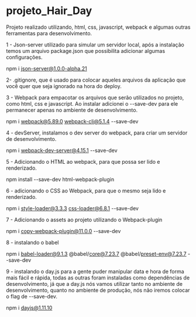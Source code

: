 # projeto_Hair_Day
 Projeto realizado utilizando, html, css, javascript, webpack e algumas outras ferramentas para desenvolvimento.

 1 - Json-server utilizado para simular um servidor local, após a instalação temos um arquivo package.json que possibilita adicionar algumas configurações.

 npm i json-server@1.0.0-alpha.21

 2- .gitignore, que é usado para colocar aqueles arquivos da aplicação que você quer que seja ignorado na hora do deploy.

 3 - Webpack para empacotar os arquivos que serão utilizados no projeto, como html, css e javascript. Ao instalar adicionei o --save-dev para ele permanecer apenas no ambiente de desenvolvimento.

 npm i webpack@5.89.0 webpack-cli@5.1.4 --save-dev

 4 - devServer, instalamos o dev server do webpack, para criar um servidor de desenvolvimento.

 npm i webpack-dev-server@4.15.1 --save-dev

 5 - Adicionando o HTML ao webpack, para que possa ser lido e renderizado.

 npm install --save-dev html-webpack-plugin

 6 - adicionando o CSS ao Webpack, para que o mesmo seja lido e renderizado.

 npm i style-loader@3.3.3 css-loader@6.8.1 --save-dev

 7 - Adicionando o assets ao projeto utilizando o Webpack-plugin

 npm i copy-webpack-plugin@11.0.0 --save-dev

 8 - instalando o babel

 npm i babel-loader@9.1.3 @babel/core@7.23.7 @babel/preset-env@7.23.7 --save-dev

 9 - instalando o day.js para a gente puder manipular data e hora de forma mais fácil e rápida, todas as outras foram instaladas como dependências de desenvolvimento, já que a day.js nós vamos utilizar tanto no ambiente de desenvolvimento, quanto no ambiente de produção, nós não iremos colocar o flag de --save-dev.

 npm i dayjs@1.11.10

 
